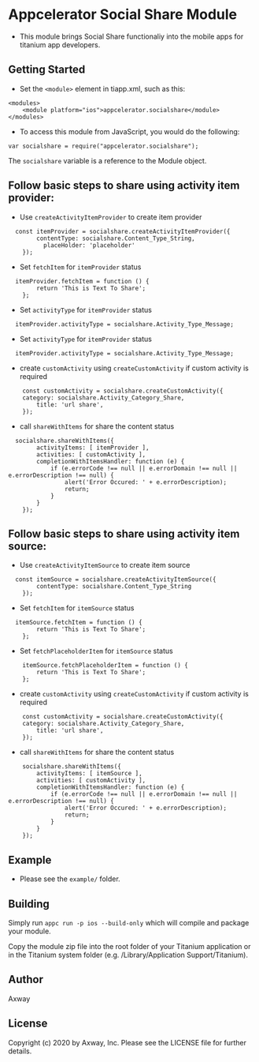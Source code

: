 # Appcelerator Social Share Module

- This module brings Social Share functionaliy into the mobile apps for titanium app developers.

## Getting Started

- Set the ``` <module> ``` element in tiapp.xml, such as this: 
```
<modules>
    <module platform="ios">appcelerator.socialshare</module>
</modules>
```

- To access this module from JavaScript, you would do the following:

```
var socialshare = require("appcelerator.socialshare");
```
The `socialshare` variable is a reference to the Module object.

## Follow basic steps to share using activity item provider:

- Use `createActivityItemProvider` to create item provider
```
  const itemProvider = socialshare.createActivityItemProvider({
	  	contentType: socialshare.Content_Type_String,
		  placeHolder: 'placeholder'
	});
```
- Set `fetchItem` for `itemProvider` status
```
  itemProvider.fetchItem = function () {
		return 'This is Text To Share';
	};
```
- Set `activityType` for `itemProvider` status
```
  itemProvider.activityType = socialshare.Activity_Type_Message;
```
- Set `activityType` for `itemProvider` status
```
  itemProvider.activityType = socialshare.Activity_Type_Message;
```
- create `customActivity` using `createCustomActivity` if custom activity is required
```
	const customActivity = socialshare.createCustomActivity({
	category: socialshare.Activity_Category_Share,
		title: 'url share',
	});
```
- call `shareWithItems` for share the content status
```
  socialshare.shareWithItems({
		activityItems: [ itemProvider ],
		activities: [ customActivity ],
		completionWithItemsHandler: function (e) {
			if (e.errorCode !== null || e.errorDomain !== null || e.errorDescription !== null) {
				alert('Error Occured: ' + e.errorDescription);
				return;
			}
		}
	});
```
## Follow basic steps to share using activity item source:

- Use `createActivityItemSource` to create item source
```
  const itemSource = socialshare.createActivityItemSource({
		contentType: socialshare.Content_Type_String
	});
```
- Set `fetchItem` for `itemSource` status
```
  itemSource.fetchItem = function () {
		return 'This is Text To Share';
	};
```
- Set `fetchPlaceholderItem` for `itemSource` status
```
	itemSource.fetchPlaceholderItem = function () {
		return 'This is Text To Share';
	};
```
- create `customActivity` using `createCustomActivity` if custom activity is required
```
	const customActivity = socialshare.createCustomActivity({
	category: socialshare.Activity_Category_Share,
		title: 'url share',
	});
```
- call `shareWithItems` for share the content status
```
	socialshare.shareWithItems({
		activityItems: [ itemSource ],
		activities: [ customActivity ],
		completionWithItemsHandler: function (e) {
			if (e.errorCode !== null || e.errorDomain !== null || e.errorDescription !== null) {
				alert('Error Occured: ' + e.errorDescription);
				return;
			}
		}
	});
```

## Example
- Please see the `example/` folder.

## Building

Simply run `appc run -p ios --build-only` which will compile and package your module.

Copy the module zip file into the root folder of your Titanium application or in the Titanium system folder (e.g. /Library/Application Support/Titanium).

## Author

Axway

## License

Copyright (c) 2020 by Axway, Inc. Please see the LICENSE file for further details.
